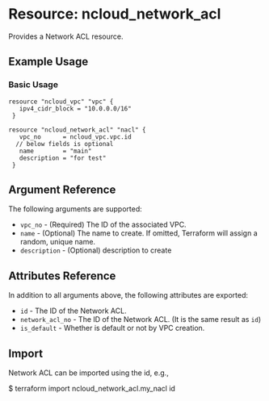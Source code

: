 # Resource: ncloud_network_acl

Provides a Network ACL resource.

## Example Usage

### Basic Usage

```hcl
resource "ncloud_vpc" "vpc" {
   ipv4_cidr_block = "10.0.0.0/16"
 }
 
resource "ncloud_network_acl" "nacl" {
   vpc_no      = ncloud_vpc.vpc.id
  // below fields is optional
   name        = "main"
   description = "for test"
 }
```

## Argument Reference

The following arguments are supported:

* `vpc_no` - (Required) The ID of the associated VPC.
* `name` - (Optional) The name to create. If omitted, Terraform will assign a random, unique name.
* `description` - (Optional) description to create


## Attributes Reference

In addition to all arguments above, the following attributes are exported:

* `id` - The ID of the Network ACL.
* `network_acl_no` - The ID of the Network ACL. (It is the same result as `id`)
* `is_default` - Whether is default or not by VPC creation.

## Import

Network ACL can be imported using the id, e.g.,

$ terraform import ncloud_network_acl.my_nacl id
